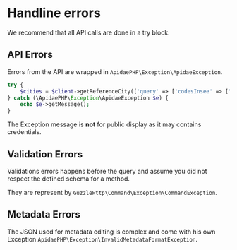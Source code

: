 
# Handline errors

We recommend that all API calls are done in a try block.

## API Errors

Errors from the API are wrapped in `ApidaePHP\Exception\ApidaeException`.

```php
try {
    $cities = $client->getReferenceCity(['query' => ['codesInsee' => ["38534", "69388", "74140"]]]);
} catch (\ApidaePHP\Exception\ApidaeException $e) {
    echo $e->getMessage();
}
```

The Exception message is **not** for public display as it may contains credentials.

## Validation Errors

Validations errors happens before the query and assume you did not respect the defined schema for a method.

They are represent by `GuzzleHttp\Command\Exception\CommandException`.

## Metadata Errors

The JSON used for metadata editing is complex and come with his own Exception `ApidaePHP\Exception\InvalidMetadataFormatException`.
